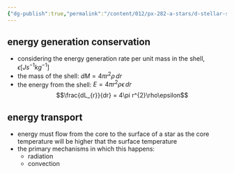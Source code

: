 ```yaml
---
{"dg-publish":true,"permalink":"/content/012/px-282-a-stars/d-stellar-structure-and-interiors/px-282-d2-energy-generation-and-transport/","noteIcon":"1","created":"2024-11-25T10:50:32.000+00:00","updated":"2024-11-26T09:39:31.215+00:00"}
---
```


## energy generation conservation
- considering the energy generation rate per unit mass in the shell, $\epsilon [Js^{-1}kg^{-1}]$
- the mass of the shell: $dM = 4\pi r^{2}\rho\,dr$
- the energy from the shell: $E = 4\pi r^{2} \rho\epsilon\,dr$
$$\frac{dL_{r}}{dr} = 4\pi r^{2}\rho\epsilon$$
## energy transport
- energy must flow from the core to the surface of a star as the core temperature will be higher that the surface temperature
- the primary mechanisms in which this happens:
	- radiation
	- convection
